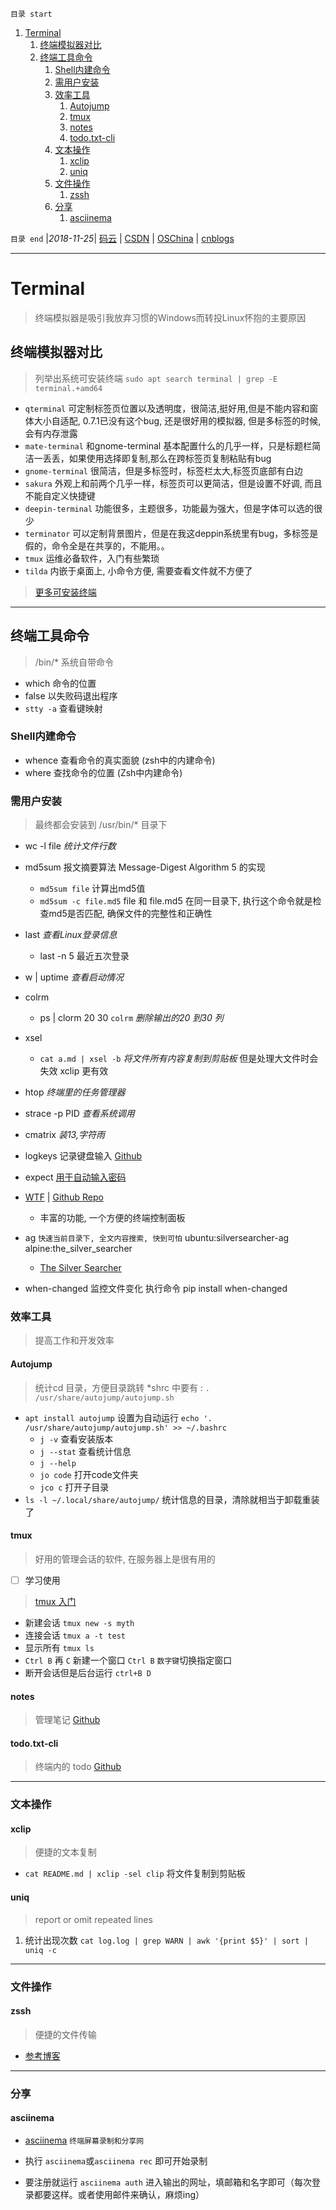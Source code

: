 `目录 start`
 
1. [Terminal](#terminal)
    1. [终端模拟器对比](#终端模拟器对比)
    1. [终端工具命令](#终端工具命令)
        1. [Shell内建命令](#shell内建命令)
        1. [需用户安装](#需用户安装)
        1. [效率工具](#效率工具)
            1. [Autojump](#autojump)
            1. [tmux](#tmux)
            1. [notes](#notes)
            1. [todo.txt-cli](#todotxt-cli)
        1. [文本操作](#文本操作)
            1. [xclip](#xclip)
            1. [uniq](#uniq)
        1. [文件操作](#文件操作)
            1. [zssh](#zssh)
        1. [分享](#分享)
            1. [asciinema](#asciinema)

`目录 end` |_2018-11-25_| [码云](https://gitee.com/gin9) | [CSDN](http://blog.csdn.net/kcp606) | [OSChina](https://my.oschina.net/kcp1104) | [cnblogs](http://www.cnblogs.com/kuangcp)
****************************************
# Terminal
> 终端模拟器是吸引我放弃习惯的Windows而转投Linux怀抱的主要原因

## 终端模拟器对比
> 列举出系统可安装终端 `sudo apt search terminal | grep -E terminal.+amd64`

- `qterminal` 可定制标签页位置以及透明度，很简洁,挺好用,但是不能内容和窗体大小自适配, 0.7.1已没有这个bug, 还是很好用的模拟器, 但是多标签的时候, 会有内存泄露
- `mate-terminal` 和gnome-terminal 基本配置什么的几乎一样，只是标题栏简洁一丢丢，如果使用选择即复制,那么在跨标签页复制粘贴有bug
- `gnome-terminal` 很简洁，但是多标签时，标签栏太大,标签页底部有白边
- `sakura` 外观上和前两个几乎一样，标签页可以更简洁，但是设置不好调, 而且不能自定义快捷键
- `deepin-terminal` 功能很多，主题很多，功能最为强大，但是字体可以选的很少
- `terminator` 可以定制背景图片，但是在我这deppin系统里有bug，多标签是假的，命令全是在共享的，不能用。。
- `tmux` 运维必备软件，入门有些繁琐
- `tilda` 内嵌于桌面上, 小命令方便, 需要查看文件就不方便了

> [更多可安装终端](https://gitee.com/kcp1104/codes/gca14wtqvm67l9j5r0deb56#Terminals.md)

************************
## 终端工具命令
> /bin/* 系统自带命令

- which 命令的位置
- false 以失败码退出程序
- `stty -a` 查看键映射

### Shell内建命令
- whence 查看命令的真实面貌 (zsh中的内建命令)
- where 查找命令的位置 (Zsh中内建命令)

### 需用户安装
> 最终都会安装到 /usr/bin/*  目录下

- wc -l file _统计文件行数_
- md5sum 报文摘要算法 Message-Digest Algorithm 5 的实现 
    - `md5sum file` 计算出md5值
    - `md5sum -c file.md5` file 和 file.md5 在同一目录下, 执行这个命令就是检查md5是否匹配, 确保文件的完整性和正确性

- last _查看Linux登录信息_
    - last -n 5 最近五次登录
- w | uptime _查看启动情况_
- colrm
    - ps | clorm 20 30 `colrm` _删除输出的20 到30 列_
- xsel 
    - `cat a.md | xsel -b` _将文件所有内容复制到剪贴板_ 但是处理大文件时会失效 xclip 更有效

- htop _终端里的任务管理器_
- strace -p PID _查看系统调用_
- cmatrix _装13,字符雨_
- logkeys 记录键盘输入 [Github](https://github.com/kernc/logkeys)
- expect [用于自动输入密码](http://www.cnblogs.com/iloveyoucc/archive/2012/05/11/2496433.html)

- [WTF](https://wtfutil.com/posts/overview/) | [Github Repo](https://github.com/senorprogrammer/wtf)
    - 丰富的功能, 一个方便的终端控制面板

- ag `快速当前目录下, 全文内容搜索, 快到可怕` ubuntu:silversearcher-ag  alpine:the_silver_searcher
    - [The Silver Searcher](https://github.com/ggreer/the_silver_searcher)

- when-changed 监控文件变化 执行命令 pip install when-changed

### 效率工具
> 提高工作和开发效率

#### Autojump
> 统计cd 目录，方便目录跳转  *shrc 中要有 : `. /usr/share/autojump/autojump.sh`  

- `apt install autojump` 设置为自动运行 `echo '. /usr/share/autojump/autojump.sh' >> ~/.bashrc`
    - `j -v` 查看安装版本
    - `j --stat` 查看统计信息
    - `j --help`
    - `jo code` 打开code文件夹
    - `jco c` 打开子目录
- `ls -l ~/.local/share/autojump/` 统计信息的目录，清除就相当于卸载重装了

#### tmux
> 好用的管理会话的软件, 在服务器上是很有用的

- [ ] 学习使用 

> [tmux 入门](http://blog.jobbole.com/87278/)

- 新建会话 `tmux new -s myth`  
- 连接会话 `tmux a -t test`
- 显示所有 `tmux ls` 
- `Ctrl B`  再 `C`  新建一个窗口 `Ctrl B` `数字键`切换指定窗口
- 断开会话但是后台运行 `ctrl+B D`

#### notes
> 管理笔记
> [Github](https://github.com/pimterry/notes)

#### todo.txt-cli
> 终端内的 todo 
> [Github](https://github.com/todotxt/todo.txt-cli)

*************
### 文本操作
#### xclip
> 便捷的文本复制
- `cat README.md | xclip -sel clip` 将文件复制到剪贴板

#### uniq
> report or omit repeated lines

1. 统计出现次数 `cat log.log | grep WARN | awk '{print $5}' | sort | uniq -c`

***********
### 文件操作
#### zssh
> 便捷的文件传输

- [参考博客](http://blog.csdn.net/ygm_linux/article/details/32321729)

***********
### 分享
#### asciinema
- [asciinema](https://asciinema.org) `终端屏幕录制和分享网`

- 执行 `asciinema`或`asciinema rec` 即可开始录制
- 要注册就运行 `asciinema auth` 进入输出的网址，填邮箱和名字即可（每次登录都要这样。或者使用邮件来确认，麻烦ing）

